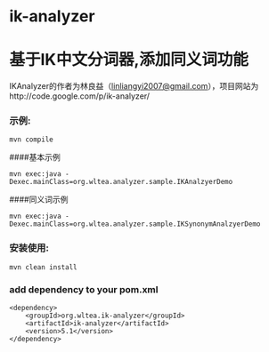 ik-analyzer
===========

#  基于IK中文分词器,添加同义词功能

IKAnalyzer的作者为林良益（linliangyi2007@gmail.com），项目网站为http://code.google.com/p/ik-analyzer/

### 示例:

	mvn compile

####基本示例

	mvn exec:java -Dexec.mainClass=org.wltea.analyzer.sample.IKAnalzyerDemo

####同义词示例

	mvn exec:java -Dexec.mainClass=org.wltea.analyzer.sample.IKSynonymAnalzyerDemo


### 安装使用:

	mvn clean install

### add dependency to your pom.xml

	<dependency>
		<groupId>org.wltea.ik-analyzer</groupId>
		<artifactId>ik-analyzer</artifactId>
		<version>5.1</version>
	</dependency>
